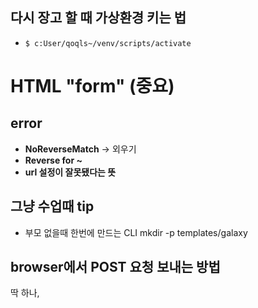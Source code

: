 ## 다시 장고 할 때 가상환경 키는 법
- `$ c:User/qoqls~/venv/scripts/activate`


# HTML "form" (중요)
## error
- **NoReverseMatch** -> 외우기
- **Reverse for ~**
- **url 설정이 잘못됐다는 뜻**

## 그냥 수업때 tip
- 부모 없을때 한번에 만드는 CLI
mkdir -p templates/galaxy

## browser에서 POST 요청 보내는 방법
딱 하나, <form method="POST">